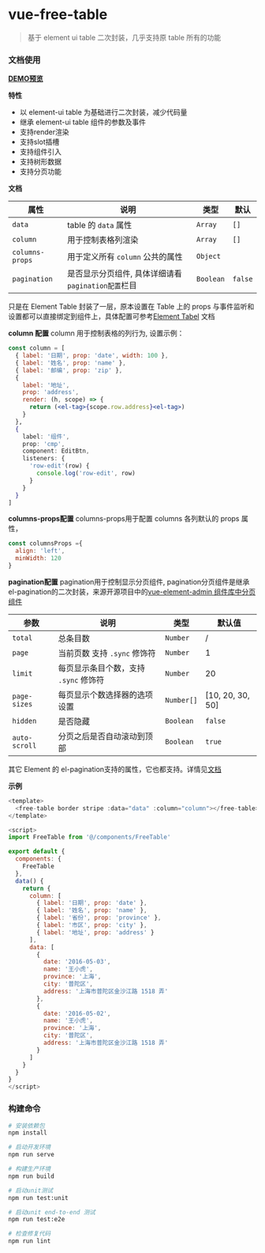 # vue-free-table
> 基于 element ui table 二次封装，几乎支持原 table 所有的功能

### 文档使用
**[DEMO预览](https://dodov.github.io/vue-free-table/index.html#/)**

**特性**
- 以 element-ui table 为基础进行二次封装，减少代码量
- 继承 element-ui table 组件的参数及事件
- 支持render渲染
- 支持slot插槽
- 支持组件引入
- 支持树形数据
- 支持分页功能

**文档**

| 属性 | 说明 | 类型 | 默认 |
| ------------ |---------------|-------------|--------------|
| `data` | table 的 `data` 属性 | `Array` | `[]` |
| `column` | 用于控制表格列渲染 | `Array` | `[]` |
| `columns-props` | 用于定义所有 `column` 公共的属性 | `Object` | |
| `pagination` | 是否显示分页组件, 具体详细请看`pagination配置`栏目 | `Boolean` | `false` |

只是在 Element Table 封装了一层，原本设置在 Table 上的 props 与事件监听和设置都可以直接绑定到组件上，具体配置可参考[Element Tabel](https://element.eleme.io/#/zh-CN/component/table#table-attributes) 文档

**column 配置**
column 用于控制表格的列行为, 设置示例：

```jsx
const column = [
  { label: '日期', prop: 'date', width: 100 },
  { label: '姓名', prop: 'name' },
  { label: '邮编', prop: 'zip' },
  {
    label: '地址',
    prop: 'address',
    render: (h, scope) => {
      return (<el-tag>{scope.row.address}<el-tag>)
    }
  },
  {
    label: '组件',
    prop: 'cmp',
    component: EditBtn,
    listeners: {
      'row-edit'(row) {
        console.log('row-edit', row)
      }
    }
  }
]
```

**columns-props配置**
columns-props用于配置 columns 各列默认的 props 属性，
```js
const columnsProps ={
  align: 'left',
  minWidth: 120
}
```

**pagination配置**
pagination用于控制显示分页组件, pagination分页组件是继承el-pagination的二次封装，来源开源项目中的[vue-element-admin
组件库中分页组件](https://github.com/PanJiaChen/vue-element-admin/blob/master/src/components/Pagination/index.vue)

| 参数 | 说明 |类型	| 默认值
| --- | --- | --- | --- |
| `total`	      | 总条目数  | `Number`	 | /  |
| `page`	      | 当前页数 支持 `.sync` 修饰符	| `Number`  | 1  |
| `limit`	      | 每页显示条目个数，支持 `.sync` 修饰符	 | `Number` | 20 |
| `page-sizes`  | 每页显示个数选择器的选项设置  | `Number[]`  | [10, 20, 30, 50] |
| `hidden`	    | 是否隐藏   | `Boolean`	| `false` |
| `auto-scroll`	| 分页之后是否自动滚动到顶部 | `Boolean` | `true`  |

其它 Element 的 el-pagination支持的属性，它也都支持。详情见[文档](https://element.eleme.io/#/zh-CN/component/pagination)

**示例**

```js
<template>
  <free-table border stripe :data="data" :column="column"></free-table>
</template>

<script>
import FreeTable from '@/components/FreeTable'

export default {
  components: {
    FreeTable
  },
  data() {
    return {
      column: [
        { label: '日期', prop: 'date' },
        { label: '姓名', prop: 'name' },
        { label: '省份', prop: 'province' },
        { label: '市区', prop: 'city' },
        { label: '地址', prop: 'address' }
      ],
      data: [
        {
          date: '2016-05-03',
          name: '王小虎',
          province: '上海',
          city: '普陀区',
          address: '上海市普陀区金沙江路 1518 弄'
        },
        {
          date: '2016-05-02',
          name: '王小虎',
          province: '上海',
          city: '普陀区',
          address: '上海市普陀区金沙江路 1518 弄'
        }
      ]
    }
  }
}
</script>
```

### 构建命令

```bash
# 安装依赖包
npm install

# 启动开发环境
npm run serve

# 构建生产环境
npm run build

# 启动unit测试
npm run test:unit

# 启动unit end-to-end 测试
npm run test:e2e

# 检查修复代码
npm run lint
```

